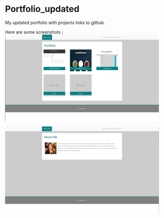 # Portfolio_updated
My updated portfolio with projects links to github. 

Here are some screenshots ; 
![Portfolio page screenshot](./Assets/images/screenshot_portfolio.png)

![About page screenshot](./Assets/images/screenshot_about.png)